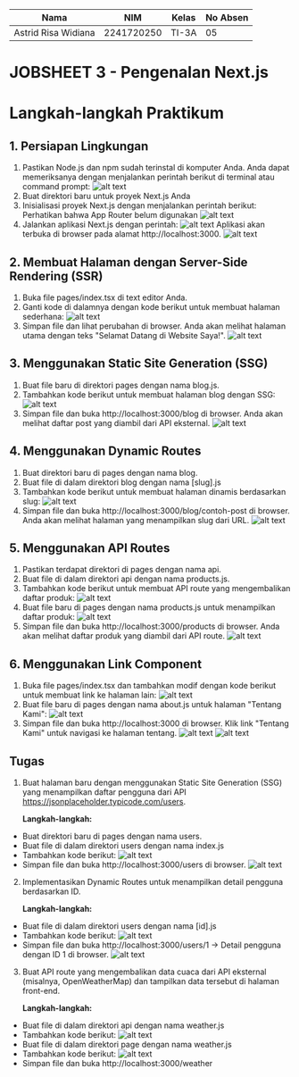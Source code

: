 | Nama                | NIM        | Kelas | No Absen |
|---------------------|------------|-------|----------|
| Astrid Risa Widiana | 2241720250 | TI-3A | 05       |


# **JOBSHEET 3 - Pengenalan Next.js**

# **Langkah-langkah Praktikum**
## **1. Persiapan Lingkungan**
1. Pastikan Node.js dan npm sudah terinstal di komputer Anda. Anda dapat memeriksanya dengan 
menjalankan perintah berikut di terminal atau command prompt:
![alt text](image.png)
2. Buat direktori baru untuk proyek Next.js Anda 
3. Inisialisasi proyek Next.js dengan menjalankan perintah berikut: Perhatikan bahwa App Router 
belum digunakan
![alt text](img/P1L3.png)
4. Jalankan aplikasi Next.js dengan perintah:
![alt text](img/P1L4.png)
Aplikasi akan terbuka di browser pada alamat http://localhost:3000.
![alt text](img/HP1.png) 

## **2. Membuat Halaman dengan Server-Side Rendering (SSR)**
1. Buka file pages/index.tsx di text editor Anda. 
2. Ganti kode di dalamnya dengan kode berikut untuk membuat halaman sederhana:
![alt text](img/P2L2.png)
3. Simpan file dan lihat perubahan di browser. Anda akan melihat halaman utama dengan teks "Selamat Datang di Website Saya!". 
![alt text](img/HP2.png)

## **3. Menggunakan Static Site Generation (SSG)**
1. Buat file baru di direktori pages dengan nama blog.js. 
2. Tambahkan kode berikut untuk membuat halaman blog dengan SSG:
![alt text](img/P3L2.png)
3. Simpan file dan buka http://localhost:3000/blog di browser. Anda akan melihat daftar post yang diambil dari API eksternal.
![alt text](img/HP3.png)

## **4. Menggunakan Dynamic Routes**
1. Buat direktori baru di pages dengan nama blog. 
2. Buat file di dalam direktori blog dengan nama [slug].js 
3. Tambahkan kode berikut untuk membuat halaman dinamis berdasarkan slug:
![alt text](img/P4L3.png)
4. Simpan file dan buka http://localhost:3000/blog/contoh-post di browser. Anda akan melihat halaman yang menampilkan slug dari URL.
![alt text](img/HP4.png)

## **5. Menggunakan API Routes**
1. Pastikan terdapat direktori di pages dengan nama api. 
2. Buat file di dalam direktori api dengan nama products.js. 
3. Tambahkan kode berikut untuk membuat API route yang mengembalikan daftar produk:
![alt text](img/P5L3.png)
4. Buat file baru di pages dengan nama products.js untuk menampilkan daftar produk:
![alt text](img/P5L4.png)
5. Simpan file dan buka http://localhost:3000/products di browser. Anda akan melihat daftar produk yang diambil dari API route.
![alt text](img/HP5.png)

## **6. Menggunakan Link Component**
1. Buka file pages/index.tsx dan tambahkan modif dengan kode berikut untuk membuat link ke halaman lain:
![alt text](img/P6L1.png)
2. Buat file baru di pages dengan nama about.js untuk halaman "Tentang Kami":
![alt text](img/P6L2.png)
3. Simpan file dan buka http://localhost:3000 di browser. Klik link "Tentang Kami" untuk navigasi ke halaman tentang.
![alt text](img/HP6(1).png)
![alt text](img/HP6(2).png)


## **Tugas** 
1. Buat halaman baru dengan menggunakan Static Site Generation (SSG) yang menampilkan daftar pengguna dari API https://jsonplaceholder.typicode.com/users. 

    **Langkah-langkah:**

- Buat direktori baru di pages dengan nama users. 
- Buat file di dalam direktori users dengan nama index.js
- Tambahkan kode berikut:
    ![alt text](img/T1L2.png)
- Simpan file dan buka http://localhost:3000/users di browser.
    ![alt text](img/HT1.png)


2. Implementasikan Dynamic Routes untuk menampilkan detail pengguna berdasarkan ID. 

    **Langkah-langkah:**

- Buat file di dalam direktori users dengan nama [id].js
- Tambahkan kode berikut:
    ![alt text](img/T2L2.png)
- Simpan file dan buka http://localhost:3000/users/1 → Detail pengguna dengan ID 1 di browser.
    ![alt text](img/HT2.png)

3. Buat API route yang mengembalikan data cuaca dari API eksternal (misalnya, 
OpenWeatherMap) dan tampilkan data tersebut di halaman front-end.

    **Langkah-langkah:**

- Buat file di dalam direktori api dengan nama weather.js
- Tambahkan kode berikut:
    ![alt text](img/T3L2.png)
- Buat file di dalam direktori page dengan nama weather.js
- Tambahkan kode berikut:
    ![alt text](img/T3L4.png)
- Simpan file dan buka http://localhost:3000/weather
